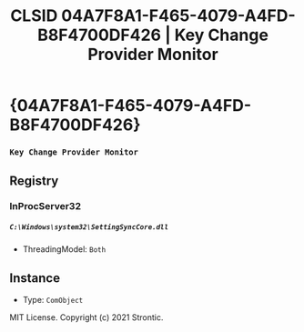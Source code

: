 ﻿---
title: "CLSID 04A7F8A1-F465-4079-A4FD-B8F4700DF426 | Key Change Provider Monitor"
excerpt: What is COM-Object CLSID 04A7F8A1-F465-4079-A4FD-B8F4700DF426?
---

# {04A7F8A1-F465-4079-A4FD-B8F4700DF426}

### `Key Change Provider Monitor`

## Registry


### InProcServer32

##### `C:\Windows\system32\SettingSyncCore.dll`
* ThreadingModel: `Both`

## Instance

* Type: `ComObject`

MIT License. Copyright (c) 2021 Strontic.


